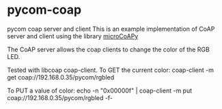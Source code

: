 # pycom-coap
pycom coap server and client
This is an example implementation of CoAP server and client using the library [microCoAPy](https://github.com/insighio/microCoAPy)

The CoAP server allows the coap clients to change the color of the RGB LED.

Tested with libcoap coap-client.
To GET the current color:
coap-client -m get coap://192.168.0.35/pycom/rgbled

To PUT a value of color:
echo -n "0x00000f" | coap-client -m put coap://192.168.0.35/pycom/rgbled -f-
